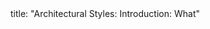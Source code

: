 <frontmatter>
title: "Architectural Styles: Introduction: What"
</frontmatter>

<include src="navbar.md" boilerplate />

<include src="unit-inPage-asFlat.md" boilerplate />